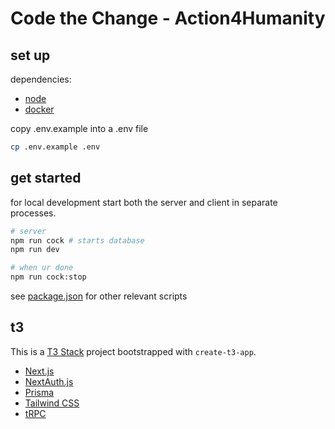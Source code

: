 # Code the Change - Action4Humanity

## set up
dependencies:
* [node](https://nodejs.org/en/)
* [docker](https://www.docker.com)

copy .env.example into a .env file
```bash 
cp .env.example .env
```

## get started
for local development start both the server and client in separate processes.
```bash
# server
npm run cock # starts database
npm run dev

# when ur done
npm run cock:stop
```

see [package.json](package.json) for other relevant scripts

## t3

This is a [T3 Stack](https://create.t3.gg/) project bootstrapped with `create-t3-app`.

- [Next.js](https://nextjs.org)
- [NextAuth.js](https://next-auth.js.org)
- [Prisma](https://prisma.io)
- [Tailwind CSS](https://tailwindcss.com)
- [tRPC](https://trpc.io)

